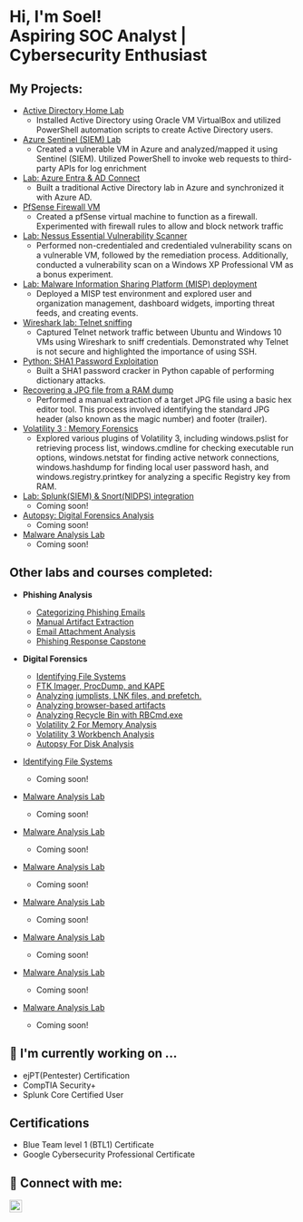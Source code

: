 <h1>Hi, I'm Soel! <br/>Aspiring SOC Analyst</a> | Cybersecurity Enthusiast</a></h1>

<h2> My Projects:</h2>

- [Active Directory Home Lab](xxx.com)
  - Installed Active Directory using Oracle VM VirtualBox and utilized PowerShell automation scripts to create Active Directory users.
- [Azure Sentinel (SIEM) Lab](xxx.com)
  - Created a vulnerable VM in Azure and analyzed/mapped it using Sentinel (SIEM). Utilized PowerShell to invoke web requests to third-party APIs for log enrichment
- [Lab: Azure Entra & AD Connect](xxx.com)
  - Built a traditional Active Directory lab in Azure and synchronized it with Azure AD.
- [PfSense Firewall VM](xxx.com)
  - Created a pfSense virtual machine to function as a firewall. Experimented with firewall rules to allow and block network traffic
- [Lab: Nessus Essential Vulnerability Scanner](xxx.com)
  - Performed non-credentialed and credentialed vulnerability scans on a vulnerable VM, followed by the remediation process. Additionally, conducted a vulnerability scan on a Windows XP Professional VM as a bonus experiment.
- [Lab: Malware Information Sharing Platform (MISP) deployment ](xxx.com)
  - Deployed a MISP test environment and explored user and organization management, dashboard widgets, importing threat feeds, and creating events.
- [Wireshark lab: Telnet sniffing](xxx.com)
  - Captured Telnet network traffic between Ubuntu and Windows 10 VMs using Wireshark to sniff credentials. Demonstrated why Telnet is not secure and highlighted the importance of using SSH.
- [Python: SHA1 Password Exploitation](xxx.com)
  - Built a SHA1 password cracker in Python capable of performing dictionary attacks.
- [Recovering a JPG file from a RAM dump](xxx.com)
  - Performed a manual extraction of a target JPG file using a basic hex editor tool. This process involved identifying the standard JPG header (also known as the magic number) and footer (trailer).
- [Volatility 3 : Memory Forensics](xxx.com)
  - Explored various plugins of Volatility 3, including windows.pslist for retrieving process list,  windows.cmdline for checking executable run options, windows.netstat for finding active network connections, windows.hashdump for finding local user password hash, and windows.registry.printkey for analyzing a specific Registry key from RAM.
- [Lab: Splunk(SIEM) & Snort(NIDPS) integration](xxx.com)
  - Coming soon!
- [Autopsy: Digital Forensics Analysis](xxx.com)
  - Coming soon!
- [Malware Analysis Lab](xxx.com)
  - Coming soon!

<h2> Other labs and courses completed:</h2>

- <b>Phishing Analysis</b>
  - [Categorizing Phishing Emails](xxx.com)
  - [Manual Artifact Extraction](xxx.com)
  - [Email Attachment Analysis](xxx.com)
  - [Phishing Response Capstone](xxx.com)

- <b>Digital Forensics</b>
  - [Identifying File Systems](xxx.com)
  - [FTK Imager, ProcDump, and KAPE](xxx.com)
  - [Analyzing jumplists, LNK files, and prefetch.](xxx.com)
  - [Analyzing browser-based artifacts](xxx.com)
  - [Analyzing Recycle Bin with RBCmd.exe](xxx.com)
  - [Volatility 2 For Memory Analysis](xxx.com)
  - [Volatility 3 Workbench Analysis](xxx.com)
  - [Autopsy For Disk Analysis](xxx.com)
  
- [Identifying File Systems](xxx.com)
  - Coming soon!
- [Malware Analysis Lab](xxx.com)
  - Coming soon!
- [Malware Analysis Lab](xxx.com)
  - Coming soon!
- [Malware Analysis Lab](xxx.com)
  - Coming soon!
- [Malware Analysis Lab](xxx.com)
  - Coming soon!
- [Malware Analysis Lab](xxx.com)
  - Coming soon!
- [Malware Analysis Lab](xxx.com)
  - Coming soon!
- [Malware Analysis Lab](xxx.com)
  - Coming soon!


<h2>🌱 I'm currently working on ...</h2>

- ejPT(Pentester) Certification
- CompTIA Security+
- Splunk Core Certified User



<h2>Certifications</h2>

- Blue Team level 1 (BTL1) Certificate
- Google Cybersecurity Professional Certificate

  

<h2> 🤳 Connect with me:</h2>

[<img align="left" alt="SoelKwun | LinkedIn" width="22px" src="https://cdn.jsdelivr.net/npm/simple-icons@v3/icons/linkedin.svg" />][linkedin]


[linkedin]: https://linkedin.com/in/soel-kwun-314485282/

<!--
**joshmadakor1/joshmadakor1** is a ✨ _special_ ✨ repository because its `README.md` (this file) appears on your GitHub profile.

Here are some ideas to get you started:

- 🔭 I’m currently working on ...
- 🌱 I’m currently learning ...
- 👯 I’m looking to collaborate on ...
- 🤔 I’m looking for help with ...
- 💬 Ask me about ...
- 📫 How to reach me: ...
- 😄 Pronouns: ...
- ⚡ Fun fact: ...
-->
